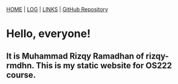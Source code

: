 [HOME](.) | [LOG](TXT/mylog.txt) | [LINKS](LINKS/) | [GitHub Repository](https://github.com/rizqy-rmdhn/os222/)

# Hello, everyone!

## It is Muhammad Rizqy Ramadhan of rizqy-rmdhn. This is my static website for OS222 course.
